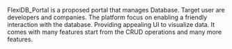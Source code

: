 FlexiDB_Portal is a proposed portal that manages Database.
Target user are developers and companies.
The platform focus on enabling a friendly interaction with the database.
Providing appealing UI to visualize data.
It comes with many features start from the CRUD operations and many more features.
